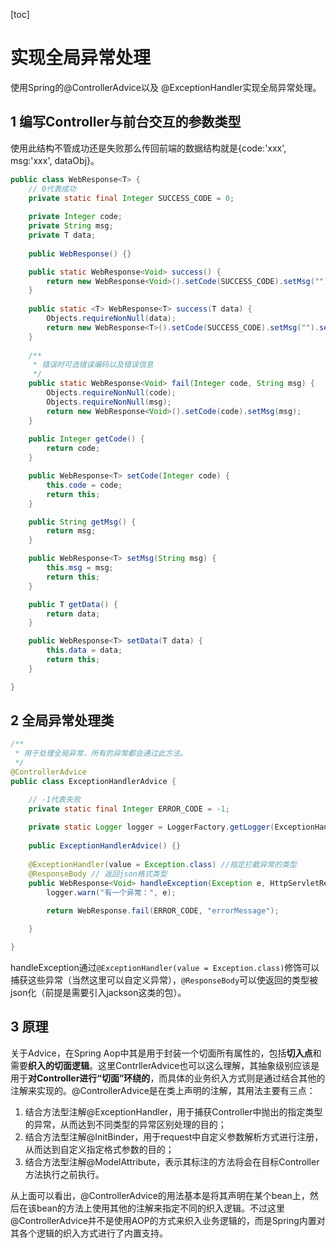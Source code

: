 [toc]

# 实现全局异常处理

使用Spring的@ControllerAdvice以及 @ExceptionHandler实现全局异常处理。

## 1 编写Controller与前台交互的参数类型

使用此结构不管成功还是失败那么传回前端的数据结构就是{code:'xxx', msg:'xxx', dataObj}。

```java
public class WebResponse<T> {
    // 0代表成功
    private static final Integer SUCCESS_CODE = 0;
    
    private Integer code;
    private String msg;
    private T data;
    
    public WebResponse() {}

    public static WebResponse<Void> success() {
        return new WebResponse<Void>().setCode(SUCCESS_CODE).setMsg("");
    }
    
    public static <T> WebResponse<T> success(T data) {
        Objects.requireNonNull(data);
        return new WebResponse<T>().setCode(SUCCESS_CODE).setMsg("").setData(data);
    }
    
    /**
     * 错误时可选错误编码以及错误信息
     */
    public static WebResponse<Void> fail(Integer code, String msg) {
        Objects.requireNonNull(code);
        Objects.requireNonNull(msg);
        return new WebResponse<Void>().setCode(code).setMsg(msg);
    }
    
    public Integer getCode() {
        return code;
    }

    public WebResponse<T> setCode(Integer code) {
        this.code = code;
        return this;
    }

    public String getMsg() {
        return msg;
    }

    public WebResponse<T> setMsg(String msg) {
        this.msg = msg;
        return this;
    }

    public T getData() {
        return data;
    }

    public WebResponse<T> setData(T data) {
        this.data = data;
        return this;
    }

}
```

## 2 全局异常处理类

```java
/**
 * 用于处理全局异常，所有的异常都会通过此方法。
 */
@ControllerAdvice
public class ExceptionHandlerAdvice {

    // -1代表失败
    private static final Integer ERROR_CODE = -1;
    
    private static Logger logger = LoggerFactory.getLogger(ExceptionHandlerAdvice.class);
    
    public ExceptionHandlerAdvice() {}
    
    @ExceptionHandler(value = Exception.class) //指定拦截异常的类型
    @ResponseBody // 返回json格式类型
    public WebResponse<Void> handleException(Exception e, HttpServletRequest request) {
        logger.warn("有一个异常：", e);
       
        return WebResponse.fail(ERROR_CODE, "errorMessage");

    }

}
```

handleException通过`@ExceptionHandler(value = Exception.class)`修饰可以捕获这些异常（当然这里可以自定义异常），`@ResponseBody`可以使返回的类型被json化（前提是需要引入jackson这类的包）。

## 3 原理

关于Advice，在Spring Aop中其是用于封装一个切面所有属性的，包括**切入点**和需要**织入的切面逻辑**。这里ContrllerAdvice也可以这么理解，其抽象级别应该是用于**对Controller进行“切面”环绕的**，而具体的业务织入方式则是通过结合其他的注解来实现的。@ControllerAdvice是在类上声明的注解，其用法主要有三点：

1. 结合方法型注解@ExceptionHandler，用于捕获Controller中抛出的指定类型的异常，从而达到不同类型的异常区别处理的目的；
2. 结合方法型注解@InitBinder，用于request中自定义参数解析方式进行注册，从而达到自定义指定格式参数的目的；
3. 结合方法型注解@ModelAttribute，表示其标注的方法将会在目标Controller方法执行之前执行。

从上面可以看出，@ControllerAdvice的用法基本是将其声明在某个bean上，然后在该bean的方法上使用其他的注解来指定不同的织入逻辑。不过这里@ControllerAdvice并不是使用AOP的方式来织入业务逻辑的，而是Spring内置对其各个逻辑的织入方式进行了内置支持。